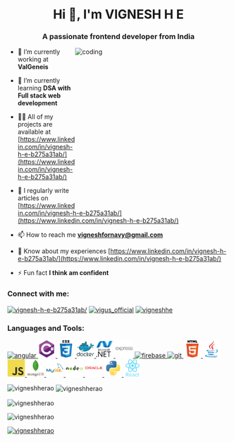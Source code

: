 <h1 align="center">Hi 👋, I'm VIGNESH H E</h1>
<h3 align="center">A passionate frontend developer from India</h3>
<img align="right" alt="coding" width=350px height=350px border-radius="30px" src="https://media.tenor.com/Aw2-4sShkCUAAAAd/coding.gif">

- 🔭 I’m currently working at **ValGeneis**

- 🌱 I’m currently learning **DSA with Full stack web development**

- 👨‍💻 All of my projects are available at [https://www.linkedin.com/in/vignesh-h-e-b275a31ab/](https://www.linkedin.com/in/vignesh-h-e-b275a31ab/)

- 📝 I regularly write articles on [https://www.linkedin.com/in/vignesh-h-e-b275a31ab/](https://www.linkedin.com/in/vignesh-h-e-b275a31ab/)

- 📫 How to reach me **vigneshfornavy@gmail.com**

- 📄 Know about my experiences [https://www.linkedin.com/in/vignesh-h-e-b275a31ab/](https://www.linkedin.com/in/vignesh-h-e-b275a31ab/)

- ⚡ Fun fact **I think am confident**

<h3 align="left">Connect with me:</h3>
<p align="left">
<a href="https://linkedin.com/in/vignesh-h-e-b275a31ab/" target="blank"><img align="center" src="https://raw.githubusercontent.com/rahuldkjain/github-profile-readme-generator/master/src/images/icons/Social/linked-in-alt.svg" alt="vignesh-h-e-b275a31ab/" height="30" width="40" /></a>
<a href="https://instagram.com/vigus_official" target="blank"><img align="center" src="https://raw.githubusercontent.com/rahuldkjain/github-profile-readme-generator/master/src/images/icons/Social/instagram.svg" alt="vigus_official" height="30" width="40" /></a>
<a href="https://www.leetcode.com/vigneshhe" target="blank"><img align="center" src="https://raw.githubusercontent.com/rahuldkjain/github-profile-readme-generator/master/src/images/icons/Social/leet-code.svg" alt="vigneshhe" height="30" width="40" /></a>
</p>

<h3 align="left">Languages and Tools:</h3>
<p align="left"> <a href="https://angular.io" target="_blank" rel="noreferrer"> <img src="https://angular.io/assets/images/logos/angular/angular.svg" alt="angular" width="40" height="40"/> </a> <a href="https://www.w3schools.com/cs/" target="_blank" rel="noreferrer"> <img src="https://raw.githubusercontent.com/devicons/devicon/master/icons/csharp/csharp-original.svg" alt="csharp" width="40" height="40"/> </a> <a href="https://www.w3schools.com/css/" target="_blank" rel="noreferrer"> <img src="https://raw.githubusercontent.com/devicons/devicon/master/icons/css3/css3-original-wordmark.svg" alt="css3" width="40" height="40"/> </a> <a href="https://www.docker.com/" target="_blank" rel="noreferrer"> <img src="https://raw.githubusercontent.com/devicons/devicon/master/icons/docker/docker-original-wordmark.svg" alt="docker" width="40" height="40"/> </a> <a href="https://dotnet.microsoft.com/" target="_blank" rel="noreferrer"> <img src="https://raw.githubusercontent.com/devicons/devicon/master/icons/dot-net/dot-net-original-wordmark.svg" alt="dotnet" width="40" height="40"/> </a> <a href="https://expressjs.com" target="_blank" rel="noreferrer"> <img src="https://raw.githubusercontent.com/devicons/devicon/master/icons/express/express-original-wordmark.svg" alt="express" width="40" height="40"/> </a> <a href="https://firebase.google.com/" target="_blank" rel="noreferrer"> <img src="https://www.vectorlogo.zone/logos/firebase/firebase-icon.svg" alt="firebase" width="40" height="40"/> </a> <a href="https://git-scm.com/" target="_blank" rel="noreferrer"> <img src="https://www.vectorlogo.zone/logos/git-scm/git-scm-icon.svg" alt="git" width="40" height="40"/> </a> <a href="https://www.w3.org/html/" target="_blank" rel="noreferrer"> <img src="https://raw.githubusercontent.com/devicons/devicon/master/icons/html5/html5-original-wordmark.svg" alt="html5" width="40" height="40"/> </a> <a href="https://www.java.com" target="_blank" rel="noreferrer"> <img src="https://raw.githubusercontent.com/devicons/devicon/master/icons/java/java-original.svg" alt="java" width="40" height="40"/> </a> <a href="https://developer.mozilla.org/en-US/docs/Web/JavaScript" target="_blank" rel="noreferrer"> <img src="https://raw.githubusercontent.com/devicons/devicon/master/icons/javascript/javascript-original.svg" alt="javascript" width="40" height="40"/> </a> <a href="https://www.mongodb.com/" target="_blank" rel="noreferrer"> <img src="https://raw.githubusercontent.com/devicons/devicon/master/icons/mongodb/mongodb-original-wordmark.svg" alt="mongodb" width="40" height="40"/> </a> <a href="https://www.mysql.com/" target="_blank" rel="noreferrer"> <img src="https://raw.githubusercontent.com/devicons/devicon/master/icons/mysql/mysql-original-wordmark.svg" alt="mysql" width="40" height="40"/> </a> <a href="https://nodejs.org" target="_blank" rel="noreferrer"> <img src="https://raw.githubusercontent.com/devicons/devicon/master/icons/nodejs/nodejs-original-wordmark.svg" alt="nodejs" width="40" height="40"/> </a> <a href="https://www.oracle.com/" target="_blank" rel="noreferrer"> <img src="https://raw.githubusercontent.com/devicons/devicon/master/icons/oracle/oracle-original.svg" alt="oracle" width="40" height="40"/> </a> <a href="https://www.python.org" target="_blank" rel="noreferrer"> <img src="https://raw.githubusercontent.com/devicons/devicon/master/icons/python/python-original.svg" alt="python" width="40" height="40"/> </a> <a href="https://reactjs.org/" target="_blank" rel="noreferrer"> <img src="https://raw.githubusercontent.com/devicons/devicon/master/icons/react/react-original-wordmark.svg" alt="react" width="40" height="40"/> </a> </p>

<p><img align="left" src="https://github-readme-stats.vercel.app/api/top-langs?username=vigneshherao&show_icons=true&locale=en&layout=compact" alt="vigneshherao" /></p>

<p>&nbsp;<img align="center" src="https://github-readme-stats.vercel.app/api?username=vigneshherao&show_icons=true&locale=en" alt="vigneshherao" /></p>

<p><img align="center" src="https://github-readme-streak-stats.herokuapp.com/?user=vigneshherao&" alt="vigneshherao" /></p>


<p align="left"> <img src="https://komarev.com/ghpvc/?username=vigneshherao&label=Profile%20views&color=0e75b6&style=flat" alt="vigneshherao" /> </p>

<p align="left"> <a href="https://github.com/ryo-ma/github-profile-trophy"><img src="https://github-profile-trophy.vercel.app/?username=vigneshherao" alt="vigneshherao" /></a> </p>
